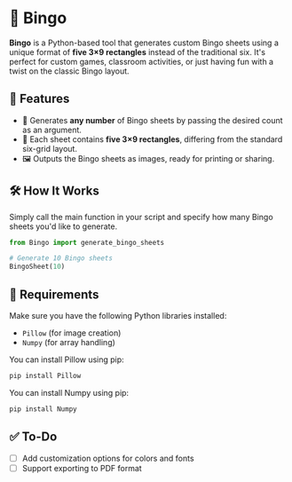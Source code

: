 # 🎱 Bingo

**Bingo** is a Python-based tool that generates custom Bingo sheets using a unique format of **five 3×9 rectangles** instead of the traditional six. It's perfect for custom games, classroom activities, or just having fun with a twist on the classic Bingo layout.

## 📌 Features

- 📄 Generates **any number** of Bingo sheets by passing the desired count as an argument.
- 🧩 Each sheet contains **five 3×9 rectangles**, differing from the standard six-grid layout.
- 🖼️ Outputs the Bingo sheets as images, ready for printing or sharing.

## 🛠️ How It Works

Simply call the main function in your script and specify how many Bingo sheets you'd like to generate.

```python
from Bingo import generate_bingo_sheets

# Generate 10 Bingo sheets
BingoSheet(10)
```

## 🧾 Requirements
Make sure you have the following Python libraries installed:

- `Pillow` (for image creation)
- `Numpy` (for array handling)

You can install Pillow using pip:

```bash
pip install Pillow
```
You can install Numpy using pip:

```bash
pip install Numpy
```
## ✅ To-Do

- [ ] Add customization options for colors and fonts  
- [ ] Support exporting to PDF format